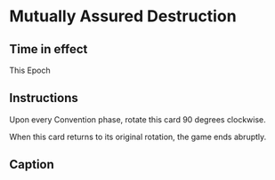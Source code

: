 
# Mutually Assured Destruction

## Time in effect

This Epoch

## Instructions

Upon every Convention phase, rotate this card 90 degrees clockwise.

When this card returns to its original rotation, the game ends abruptly.

## Caption

